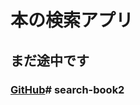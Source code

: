 # 本の検索アプリ
## まだ途中です
### [GitHub](https://inosakamanami.github.io/search-book/)#   s e a r c h - b o o k 2  
 